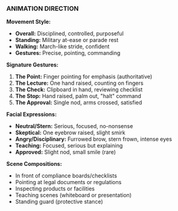 ### ANIMATION DIRECTION

**Movement Style:**
- **Overall:** Disciplined, controlled, purposeful
- **Standing:** Military at-ease or parade rest
- **Walking:** March-like stride, confident
- **Gestures:** Precise, pointing, commanding

**Signature Gestures:**
1. **The Point:** Finger pointing for emphasis (authoritative)
2. **The Lecture:** One hand raised, counting on fingers
3. **The Check:** Clipboard in hand, reviewing checklist
4. **The Stop:** Hand raised, palm out, "halt" command
5. **The Approval:** Single nod, arms crossed, satisfied

**Facial Expressions:**
- **Neutral/Stern:** Serious, focused, no-nonsense
- **Skeptical:** One eyebrow raised, slight smirk
- **Angry/Disciplinary:** Furrowed brow, stern frown, intense eyes
- **Teaching:** Focused, serious but explaining
- **Approved:** Slight nod, small smile (rare)

**Scene Compositions:**
- In front of compliance boards/checklists
- Pointing at legal documents or regulations
- Inspecting products or facilities
- Teaching scenes (whiteboard or presentation)
- Standing guard (protective stance)
